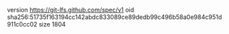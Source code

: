version https://git-lfs.github.com/spec/v1
oid sha256:51735f163194cc142abdc833089ce89dedb99c496b58a0e984c951d911c0cc02
size 1804
